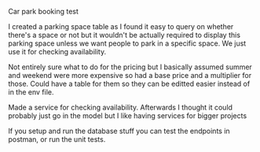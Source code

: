 
Car park booking test


I created a parking space table as I found it easy to query on whether there's a space or not but it wouldn't be actually required to display this parking space unless we want people to park in a specific space.
We just use it for checking availability.

Not entirely sure what to do for the pricing but I basically assumed summer and weekend were more expensive so had a base price and a multiplier for those. 
Could have a table for them so they can be editted easier instead of in the env file.

Made a service for checking availability. Afterwards I thought it could probably just go in the model but I like having services for bigger projects

If you setup and run the database stuff you can test the endpoints in postman, or run the unit tests.